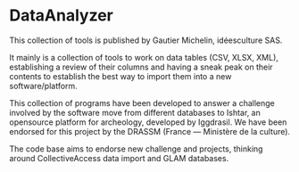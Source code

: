 # DataAnalyzer

This collection of tools is published by Gautier Michelin, idéesculture SAS.

It mainly is a collection of tools to work on data tables (CSV, XLSX, XML), establishing a review of their columns and having a sneak peak on their contents to establish the best way to import them into a new software/platform.

This collection of programs have been developed to answer a challenge involved by the software move from different databases to Ishtar, an opensource platform for archeology, developed by Iggdrasil. We have been endorsed for this project by the DRASSM (France — Ministère de la culture).

The code base aims to endorse new challenge and projects, thinking around CollectiveAccess data import and GLAM databases.
